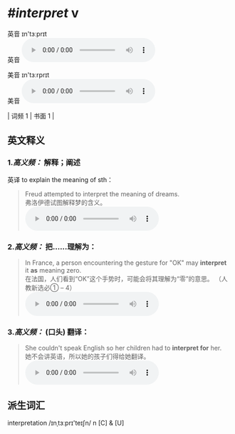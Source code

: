 # ***\#interpret*** v
英音 ɪn'tɜːprɪt  
英音
<audio src="./media/interpret-B.aac" controls="controls"></audio>

美音 ɪn'tɜːrprɪt  
美音
<audio src="./media/interpret.aac" controls="controls"></audio>



| 词频 1 | 书面 1 |  

英文释义
---
### 1.*高义频：* **解释；阐述**  
英译 to explain the meaning of sth：

 > Freud attempted to interpret the meaning of dreams.  
 > 弗洛伊德试图解释梦的含义。    
<audio src="./media/interpret-1.aac" controls="controls"></audio>

### 2.*高义频：* **把……理解为：**  

 > In France, a person encountering the gesture for "OK" may **interpret** it **as** meaning zero.  
 > 在法国，人们看到“OK”这个手势时，可能会将其理解为“零”的意思。  （人教新选必① – 4）  
<audio src="./media/If you become so stressed that you can't function properly,you should seek professional help2_AAC.aac" controls="controls"></audio>

### 3.*高义频：* **(口头) 翻译：**  

 > She couldn't speak English so her children had to **interpret for** her.  
 > 她不会讲英语，所以她的孩子们得给她翻译。    
<audio src="./media/interpret-517_AAC.aac" controls="controls"></audio>


派生词汇
---
interpretation /ɪnˌtɜːprɪ'teɪʃn/ n [C] & [U]  

